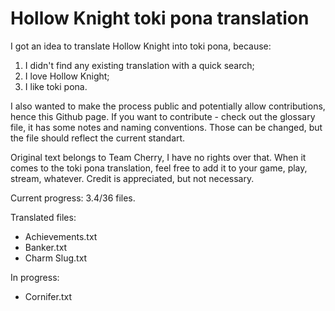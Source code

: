 # Hollow Knight toki pona translation

I got an idea to translate Hollow Knight into toki pona, because:
1) I didn't find any existing translation with a quick search;
2) I love Hollow Knight;
3) I like toki pona.

I also wanted to make the process public and potentially allow contributions, hence this Github page.
If you want to contribute - check out the glossary file, it has some notes and naming conventions. Those can be changed, but the file should reflect the current standart.

Original text belongs to Team Cherry, I have no rights over that.
When it comes to the toki pona translation, feel free to add it to your game, play, stream, whatever. Credit is appreciated, but not necessary.

Current progress: 3.4/36 files.

Translated files:
- Achievements.txt
- Banker.txt
- Charm Slug.txt

In progress:
- Cornifer.txt
